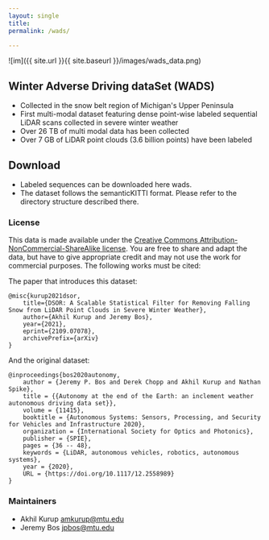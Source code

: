 ```yaml
---
layout: single
title:
permalink: /wads/

---
```


![im]({{ site.url }}{{ site.baseurl }}/images/wads_data.png)

## Winter Adverse Driving dataSet (WADS) ##
  * Collected in the snow belt region of Michigan's Upper Peninsula
  * First multi-modal dataset featuring dense point-wise labeled sequential LiDAR scans collected in severe winter weather
  * Over 26 TB of multi modal data has been collected
  * Over 7 GB of LiDAR point clouds (3.6 billion points) have been labeled

## Download ##
  * Labeled sequences can be downloaded here wads.
  * The dataset follows the semanticKITTI format. Please refer to the directory structure described there.

### License ###

This data is made available under the [Creative Commons Attribution-NonCommercial-ShareAlike license](https://creativecommons.org/licenses/by-nc-sa/4.0/). You are free to share and adapt the data, but have to give appropriate credit and may not use the work for commercial purposes.
The following works must be cited:

The paper that introduces this dataset:
```
@misc{kurup2021dsor,
	title={DSOR: A Scalable Statistical Filter for Removing Falling Snow from LiDAR Point Clouds in Severe Winter Weather}, 
	author={Akhil Kurup and Jeremy Bos},
	year={2021},
	eprint={2109.07078},
	archivePrefix={arXiv}
}
```

And the original dataset:
```
@inproceedings{bos2020autonomy,
	author = {Jeremy P. Bos and Derek Chopp and Akhil Kurup and Nathan Spike},
	title = {{Autonomy at the end of the Earth: an inclement weather autonomous driving data set}},
	volume = {11415},
	booktitle = {Autonomous Systems: Sensors, Processing, and Security for Vehicles and Infrastructure 2020},
	organization = {International Society for Optics and Photonics},
	publisher = {SPIE},
	pages = {36 -- 48},
	keywords = {LiDAR, autonomous vehicles, robotics, autonomous systems},
	year = {2020},
	URL = {https://doi.org/10.1117/12.2558989}
}
```

### Maintainers ###

* Akhil Kurup <amkurup@mtu.edu>
* Jeremy Bos <jpbos@mtu.edu>
